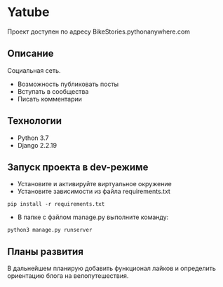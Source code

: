 

# Yatube

Проект доступен по адресу BikeStories.pythonanywhere.com

## Описание

Социальная сеть.

- Возможность публиковать посты
- Вступать в сообщества
- Писать комментарии

## Технологии

- Python 3.7
- Django 2.2.19


## Запуск проекта в dev-режиме

- Установите и активируйте виртуальное окружение
- Установите зависимости из файла requirements.txt

```
pip install -r requirements.txt
```

- В папке с файлом manage.py выполните команду:

```
python3 manage.py runserver
```
## Планы развития
В дальнейшем планирую добавить функционал лайков и определить ориентацию блога на велопутешествия. 


